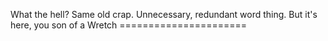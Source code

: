 What the hell? Same old crap. Unnecessary, redundant word thing. But it's here, you son of a Wretch ======================
